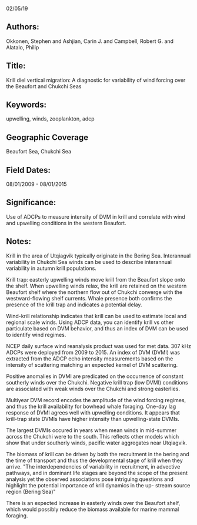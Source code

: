 02/05/19
## Authors:
Okkonen, Stephen and Ashjian, Carin J. and Campbell, Robert G. and Alatalo, Philip
## Title:
Krill diel vertical migration: A diagnostic for variability of wind forcing over the Beaufort and Chukchi Seas
## Keywords:
upwelling, winds, zooplankton, adcp
## Geographic Coverage
Beaufort Sea, Chukchi Sea
## Field Dates:
08/01/2009 - 08/01/2015
## Significance:
Use of ADCPs to measure intensity of DVM in krill and correlate with wind and upwelling conditions in the western Beaufort.

## Notes:
Krill in the area of Utqiagvik typically originate in the Bering Sea. Interannual variability in Chukchi Sea winds can be used to describe interannual variability in autumn krill populations.

Krill trap: easterly upwelling winds move krill from the Beaufort slope onto the shelf.  When upwelling winds relax, the krill are retained on the western Beaufort shelf where the northern flow out of Chukchi converge with the westward-flowing shelf currents. Whale presence both confirms the presence of the krill trap and indicates a potential delay.

Wind-krill relationship indicates that krill can be used to estimate local and regional scale winds. Using ADCP data, you can identify krill vs other particulate based on DVM behavior, and thus an index of DVM can be used to identify wind regimes.

NCEP daily surface wind reanalysis product was used for met data. 307 kHz ADCPs were deployed from 2009 to 2015. An index of DVM (DVMI) was extracted from the ADCP echo intensity measurements based on the intensity of scattering matching an expected kernel of DVM scattering.

Positive anomalies in DVMI are predicated on the occurrence of constant southerly winds over the Chukchi. Negative krill trap (low DVMI) conditions are associated with weak winds over the Chukchi and strong easterlies.

Multiyear DVM record encodes the amplitude of the wind forcing regimes, and thus the krill availability for bowhead whale foraging. One-day lag response of DVMI agrees well with upwelling conditions. It appears that krill-trap state DVMIs have higher intensity than upwelling-state DVMIs.

The largest DVMIs occured in years when mean winds in mid-summer across the Chukchi were to the south. This reflects other models which show that under southerly winds, pacific water aggregates near Utqiagvik.

The biomass of krill can be driven by both the recruitment in the bering and the time of transport and thus the developmental stage of krill when they arrive.  "The interdependencies of variability in recruitment, in advective pathways, and in dominant life stages are beyond the scope of the present analysis yet the observed associations pose intriguing questions and highlight the potential importance of krill dynamics in the up- stream source region (Bering Sea)"

There is an expected increase in easterly winds over the Beaufort shelf, which would possibly reduce the biomass available for marine mammal foraging.
